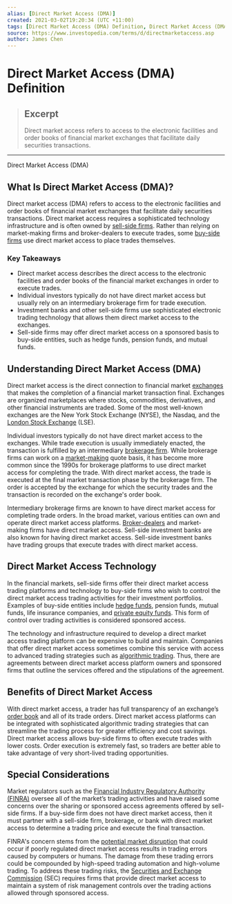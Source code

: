 ```yaml
---
alias: [Direct Market Access (DMA)]
created: 2021-03-02T19:20:34 (UTC +11:00)
tags: [Direct Market Access (DMA) Definition, Direct Market Access (DMA)]
source: https://www.investopedia.com/terms/d/directmarketaccess.asp
author: James Chen
---
```


# Direct Market Access (DMA) Definition

> ## Excerpt
> Direct market access refers to access to the electronic facilities and order books of financial market exchanges that facilitate daily securities transactions.

---

Direct Market Access (DMA)
## What Is Direct Market Access (DMA)?

Direct market access (DMA) refers to access to the electronic facilities and order books of financial market exchanges that facilitate daily securities transactions. Direct market access requires a sophisticated technology infrastructure and is often owned by [sell-side firms](https://www.investopedia.com/terms/s/sellside.asp). Rather than relying on market-making firms and broker-dealers to execute trades, some [buy-side firms](https://www.investopedia.com/terms/b/buyside.asp) use direct market access to place trades themselves.

### Key Takeaways

-   Direct market access describes the direct access to the electronic facilities and order books of the financial market exchanges in order to execute trades.
-   Individual investors typically do not have direct market access but usually rely on an intermediary brokerage firm for trade execution.
-   Investment banks and other sell-side firms use sophisticated electronic trading technology that allows them direct market access to the exchanges.
-   Sell-side firms may offer direct market access on a sponsored basis to buy-side entities, such as hedge funds, pension funds, and mutual funds.

## Understanding Direct Market Access (DMA)

Direct market access is the direct connection to financial market [exchanges](https://www.investopedia.com/terms/e/exchange.asp) that makes the completion of a financial market transaction final. Exchanges are organized marketplaces where stocks, commodities, derivatives, and other financial instruments are traded. Some of the most well-known exchanges are the New York Stock Exchange (NYSE), the Nasdaq, and the [London Stock Exchange](https://www.investopedia.com/terms/l/lse.asp) (LSE).

Individual investors typically do not have direct market access to the exchanges. While trade execution is usually immediately enacted, the transaction is fulfilled by an intermediary [brokerage firm](https://www.investopedia.com/terms/b/brokerage-company.asp). While brokerage firms can work on a [market-making](https://www.investopedia.com/terms/m/marketmaker.asp) quote basis, it has become more common since the 1990s for brokerage platforms to use direct market access for completing the trade. With direct market access, the trade is executed at the final market transaction phase by the brokerage firm. The order is accepted by the exchange for which the security trades and the transaction is recorded on the exchange's order book.

Intermediary brokerage firms are known to have direct market access for completing trade orders. In the broad market, various entities can own and operate direct market access platforms. [Broker-dealers](https://www.investopedia.com/terms/b/broker-dealer.asp) and market-making firms have direct market access. Sell-side investment banks are also known for having direct market access. Sell-side investment banks have trading groups that execute trades with direct market access.

## Direct Market Access Technology

In the financial markets, sell-side firms offer their direct market access trading platforms and technology to buy-side firms who wish to control the direct market access trading activities for their investment portfolios. Examples of buy-side entities include [hedge funds](https://www.investopedia.com/terms/h/hedgefund.asp), pension funds, mutual funds, life insurance companies, and [private equity funds](https://www.investopedia.com/articles/investing/093015/understanding-private-equity-funds-structure.asp). This form of control over trading activities is considered sponsored access.

The technology and infrastructure required to develop a direct market access trading platform can be expensive to build and maintain. Companies that offer direct market access sometimes combine this service with access to advanced trading strategies such as [algorithmic trading](https://www.investopedia.com/terms/a/algorithmictrading.asp). Thus, there are agreements between direct market access platform owners and sponsored firms that outline the services offered and the stipulations of the agreement.

## Benefits of Direct Market Access

With direct market access, a trader has full transparency of an exchange’s [order book](https://www.investopedia.com/terms/o/order-book.asp) and all of its trade orders. Direct market access platforms can be integrated with sophisticated algorithmic trading strategies that can streamline the trading process for greater efficiency and cost savings. Direct market access allows buy-side firms to often execute trades with lower costs. Order execution is extremely fast, so traders are better able to take advantage of very short-lived trading opportunities.

## Special Considerations

Market regulators such as the [Financial Industry Regulatory Authority (FINRA)](https://www.investopedia.com/terms/f/finra.asp) oversee all of the market’s trading activities and have raised some concerns over the sharing or sponsored access agreements offered by sell-side firms. If a buy-side firm does not have direct market access, then it must partner with a sell-side firm, brokerage, or bank with direct market access to determine a trading price and execute the final transaction.

FINRA's concern stems from the [potential market disruption](https://www.finra.org/rules-guidance/key-topics/market-access) that could occur if poorly regulated direct market access results in trading errors caused by computers or humans. The damage from these trading errors could be compounded by high-speed trading automation and high-volume trading. To address these trading risks, the [Securities and Exchange Commission](https://www.investopedia.com/terms/s/sec.asp) (SEC) requires firms that provide direct market access to maintain a system of risk management controls over the trading actions allowed through sponsored access.
